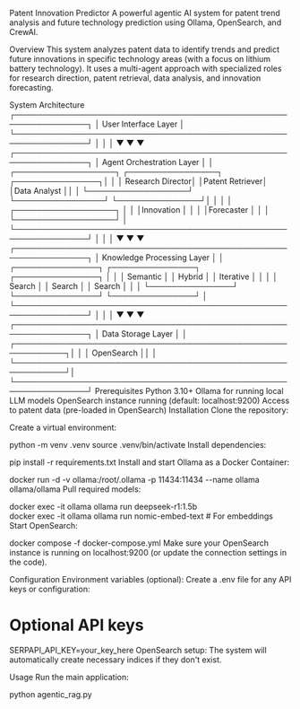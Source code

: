 Patent Innovation Predictor
A powerful agentic AI system for patent trend analysis and future technology prediction using Ollama, OpenSearch, and CrewAI.

Overview
This system analyzes patent data to identify trends and predict future innovations in specific technology areas (with a focus on lithium battery technology). It uses a multi-agent approach with specialized roles for research direction, patent retrieval, data analysis, and innovation forecasting.

System Architecture
┌───────────────────────────────────────────────────────────────┐
│                     User Interface Layer                      │
└───────────────────────────────────────────────────────────────┘
                │                │                │
                ▼                ▼                ▼
┌───────────────────────────────────────────────────────────────┐
│                 Agent Orchestration Layer                     │
│  ┌──────────────────┐   ┌────────────────┐  ┌───────────────┐│
│  │ Research Director│   │Patent Retriever│  │Data Analyst   ││
│  └──────────────────┘   └────────────────┘  └───────────────┘│
│                                                               │
│  ┌──────────────────┐                                         │
│  │Innovation        │                                         │
│  │Forecaster        │                                         │
│  └──────────────────┘                                         │
└───────────────────────────────────────────────────────────────┘
                │                │                │
                ▼                ▼                ▼
┌───────────────────────────────────────────────────────────────┐
│                Knowledge Processing Layer                     │
│  ┌───────────────┐    ┌───────────────┐    ┌───────────────┐ │
│  │ Semantic      │    │ Hybrid        │    │ Iterative     │ │
│  │ Search        │    │ Search        │    │ Search        │ │
│  └───────────────┘    └───────────────┘    └───────────────┘ │
└───────────────────────────────────────────────────────────────┘
                │                │                │
                ▼                ▼                ▼
┌───────────────────────────────────────────────────────────────┐
│                     Data Storage Layer                        │
│  ┌───────────────────────────────────────────────────────────┐│
│  │                       OpenSearch                          ││
│  └───────────────────────────────────────────────────────────┘│
└───────────────────────────────────────────────────────────────┘
Prerequisites
Python 3.10+
Ollama for running local LLM models
OpenSearch instance running (default: localhost:9200)
Access to patent data (pre-loaded in OpenSearch)
Installation
Clone the repository:

Create a virtual environment:

python -m venv .venv
source .venv/bin/activate
Install dependencies:

pip install -r requirements.txt
Install and start Ollama as a Docker Container:

docker run -d -v ollama:/root/.ollama -p 11434:11434 --name ollama ollama/ollama
Pull required models:

docker exec -it ollama ollama run deepseek-r1:1.5b          
docker exec -it ollama ollama run nomic-embed-text # For embeddings
Start OpenSearch:

docker compose -f docker-compose.yml
Make sure your OpenSearch instance is running on localhost:9200 (or update the connection settings in the code).

Configuration
Environment variables (optional):
Create a .env file for any API keys or configuration:

# Optional API keys
SERPAPI_API_KEY=your_key_here
OpenSearch setup:
The system will automatically create necessary indices if they don't exist.

Usage
Run the main application:

python agentic_rag.py